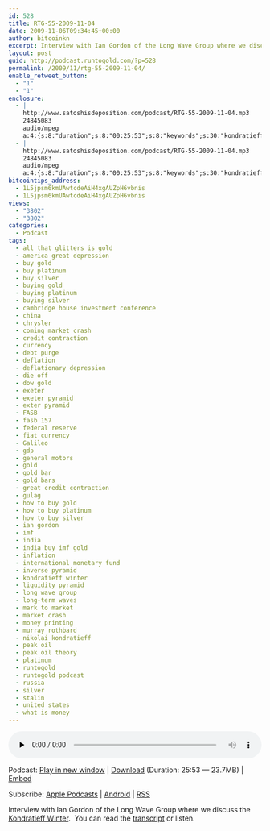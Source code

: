 ```yaml
---
id: 528
title: RTG-55-2009-11-04
date: 2009-11-06T09:34:45+00:00
author: bitcoinkn
excerpt: Interview with Ian Gordon of the Long Wave Group where we discuss the Kondratieff Winter.
layout: post
guid: http://podcast.runtogold.com/?p=528
permalink: /2009/11/rtg-55-2009-11-04/
enable_retweet_button:
  - "1"
  - "1"
enclosure:
  - |
    http://www.satoshisdeposition.com/podcast/RTG-55-2009-11-04.mp3
    24845083
    audio/mpeg
    a:4:{s:8:"duration";s:8:"00:25:53";s:8:"keywords";s:30:"kondratieff winter, ian gordon";s:6:"author";s:17:"Trace Mayer, J.D.";s:8:"explicit";s:1:"0";}
  - |
    http://www.satoshisdeposition.com/podcast/RTG-55-2009-11-04.mp3
    24845083
    audio/mpeg
    a:4:{s:8:"duration";s:8:"00:25:53";s:8:"keywords";s:30:"kondratieff winter, ian gordon";s:6:"author";s:17:"Trace Mayer, J.D.";s:8:"explicit";s:1:"0";}
bitcointips_address:
  - 1L5jpsm6kmUAwtcdeAiH4xgAUZpH6vbnis
  - 1L5jpsm6kmUAwtcdeAiH4xgAUZpH6vbnis
views:
  - "3802"
  - "3802"
categories:
  - Podcast
tags:
  - all that glitters is gold
  - america great depression
  - buy gold
  - buy platinum
  - buy silver
  - buying gold
  - buying platinum
  - buying silver
  - cambridge house investment conference
  - china
  - chrysler
  - coming market crash
  - credit contraction
  - currency
  - debt purge
  - deflation
  - deflationary depression
  - die off
  - dow gold
  - exeter
  - exeter pyramid
  - exter pyramid
  - FASB
  - fasb 157
  - federal reserve
  - fiat currency
  - Galileo
  - gdp
  - general motors
  - gold
  - gold bar
  - gold bars
  - great credit contraction
  - gulag
  - how to buy gold
  - how to buy platinum
  - how to buy silver
  - ian gordon
  - imf
  - india
  - india buy imf gold
  - inflation
  - international monetary fund
  - inverse pyramid
  - kondratieff winter
  - liquidity pyramid
  - long wave group
  - long-term waves
  - mark to market
  - market crash
  - money printing
  - murray rothbard
  - nikolai kondratieff
  - peak oil
  - peak oil theory
  - platinum
  - runtogold
  - runtogold podcast
  - russia
  - silver
  - stalin
  - united states
  - what is money
---
```

<!--powerpress_player-->

<div class="powerpress_player" id="powerpress_player_5645">
  <audio class="wp-audio-shortcode" id="audio-528-56" preload="none" style="width: 100%;" controls="controls"><source type="audio/mpeg" src="http://media.blubrry.com/bitcoinruntogold/p/www.satoshisdeposition.com/podcast/RTG-55-2009-11-04.mp3?_=56" /><a href="http://media.blubrry.com/bitcoinruntogold/p/www.satoshisdeposition.com/podcast/RTG-55-2009-11-04.mp3">http://media.blubrry.com/bitcoinruntogold/p/www.satoshisdeposition.com/podcast/RTG-55-2009-11-04.mp3</a></audio>
</div>

<p class="powerpress_links powerpress_links_mp3">
  Podcast: <a href="http://media.blubrry.com/bitcoinruntogold/p/www.satoshisdeposition.com/podcast/RTG-55-2009-11-04.mp3" class="powerpress_link_pinw" target="_blank" title="Play in new window" onclick="return powerpress_pinw('https://www.bitcoin.kn/?powerpress_pinw=528-podcast');" rel="nofollow">Play in new window</a> | <a href="http://media.blubrry.com/bitcoinruntogold/s/www.satoshisdeposition.com/podcast/RTG-55-2009-11-04.mp3" class="powerpress_link_d" title="Download" rel="nofollow" download="RTG-55-2009-11-04.mp3">Download</a> (Duration: 25:53 &#8212; 23.7MB) | <a href="#" class="powerpress_link_e" title="Embed" onclick="return powerpress_show_embed('528-podcast');" rel="nofollow">Embed</a>
</p>

<p class="powerpress_embed_box" id="powerpress_embed_528-podcast" style="display: none;">
  <input id="powerpress_embed_528-podcast_t" type="text" value="<iframe width=&quot;320&quot; height=&quot;30&quot; src=&quot;https://www.bitcoin.kn/?powerpress_embed=528-podcast&amp;powerpress_player=mediaelement-audio&quot; frameborder=&quot;0&quot; scrolling=&quot;no&quot;></iframe>" onclick="javascript: this.select();" onfocus="javascript: this.select();" style="width: 70%;" readOnly />
</p>

<p class="powerpress_links powerpress_subscribe_links">
  Subscribe: <a href="https://itunes.apple.com/WebObjects/MZStore.woa/wa/viewPodcast?id=301670981&mt=2&ls=1#episodeGuid=http%3A%2F%2Fpodcast.runtogold.com%2F%3Fp%3D528" class="powerpress_link_subscribe powerpress_link_subscribe_itunes" title="Subscribe on Apple Podcasts" rel="nofollow">Apple Podcasts</a> | <a href="https://subscribeonandroid.com/www.bitcoin.kn/feed/podcast/" class="powerpress_link_subscribe powerpress_link_subscribe_android" title="Subscribe on Android" rel="nofollow">Android</a> | <a href="https://www.bitcoin.kn/feed/podcast/" class="powerpress_link_subscribe powerpress_link_subscribe_rss" title="Subscribe via RSS" rel="nofollow">RSS</a>
</p>

Interview with Ian Gordon of the Long Wave Group where we discuss the <a title="kondratieff winter" href="http://www.runtogold.com/2008/02/first-snowfall-of-kondratieff-winter/" target="_blank">Kondratieff Winter</a>.  You can read the <a title="ian gordon" href="http://www.runtogold.com/2009/11/interview-with-ian-gordon/" target="_blank">transcript</a> or listen.
